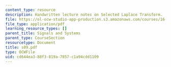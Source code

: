 ```yaml
---
content_type: resource
description: Handwritten lecture notes on Selected Laplace Transform.
file: https://ol-ocw-studio-app-production.s3.amazonaws.com/courses/16-01-unified-engineering-i-ii-iii-iv-fall-2005-spring-2006/cd644ea388f3819a7857c1a94cdd1109_s09.pdf
file_type: application/pdf
learning_resource_types: []
parent_title: Signals and Systems
parent_type: CourseSection
resourcetype: Document
title: s09.pdf
type: OCWFile
uid: cd644ea3-88f3-819a-7857-c1a94cdd1109
---
```

